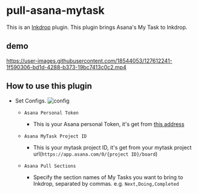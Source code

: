 # pull-asana-mytask

This is an [Inkdrop](https://www.inkdrop.app/) plugin.
This plugin brings Asana's My Task to Inkdrop.

## demo

https://user-images.githubusercontent.com/18544053/127612241-1f590306-bd1d-4288-b373-19bc7413c0c2.mp4

## How to use this plugin

- Set Configs.
![config](https://user-images.githubusercontent.com/18544053/127612223-998e91b8-c04f-4331-a572-095520fcf00e.png)

  - `Asana Personal Token`

    - This is your Asana personal Token, it's get from [this address](https://asana.com/guide/help/api/api)

  - `Asana MyTask Project ID`

    - This is your mytask project ID, it's get from your mytask project url(`https://app.asana.com/0/{project ID}/board`)

  - `Asana Pull Sections`

    - Specify the section names of My Tasks you want to bring to Inkdrop, separated by commas. e.g. `Next,Doing,Completed`
